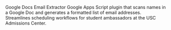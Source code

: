 Google Docs Email Extractor
Google Apps Script plugin that scans names in a Google Doc and generates a formatted list of email addresses. Streamlines scheduling workflows for student ambassadors at the USC Admissions Center.
